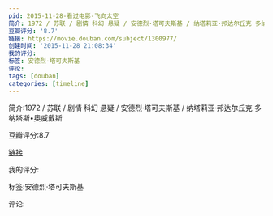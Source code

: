 ```yaml
---
pid: 2015-11-28-看过电影-飞向太空
简介: 1972 / 苏联 / 剧情 科幻 悬疑 / 安德烈·塔可夫斯基 / 纳塔莉亚·邦达尔丘克 多纳塔斯•奥威戴斯
豆瓣评分: '8.7'
链接: https://movie.douban.com/subject/1300977/
创建时间: '2015-11-28 21:08:34'
我的评分:
标签: 安德烈·塔可夫斯基
评论:
tags: [douban]
categories: [timeline]
---
```

简介:1972 / 苏联 / 剧情 科幻 悬疑 / 安德烈·塔可夫斯基 / 纳塔莉亚·邦达尔丘克 多纳塔斯•奥威戴斯

豆瓣评分:8.7

[链接](https://movie.douban.com/subject/1300977/)

我的评分:

标签:安德烈·塔可夫斯基

评论:

